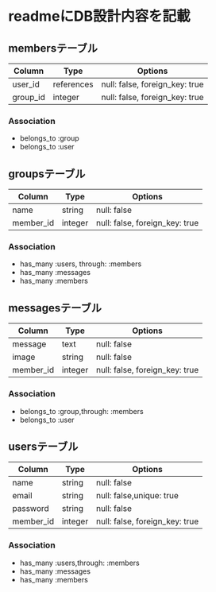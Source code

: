 # readmeにDB設計内容を記載

## membersテーブル

|Column|Type|Options|
|------|----|-------|
|user_id|references|null: false, foreign_key: true|
|group_id|integer|null: false, foreign_key: true|


### Association
- belongs_to :group
- belongs_to :user



## groupsテーブル

|Column|Type|Options|
|------|----|-------|
|name|string|null: false|
|member_id|integer|null: false, foreign_key: true|

### Association
- has_many :users, through: :members
- has_many :messages
- has_many :members


## messagesテーブル

|Column|Type|Options|
|------|----|-------|
|message|text|null: false|
|image|string|null: false|
|member_id|integer|null: false, foreign_key: true|



### Association
- belongs_to :group,through: :members
- belongs_to :user

## usersテーブル

|Column|Type|Options|
|------|----|-------|
|name|string|null: false|
|email|string|null: false,unique: true|
|password|string|null: false|
|member_id|integer|null: false, foreign_key: true|

### Association
- has_many :users,through: :members
- has_many :messages
- has_many :members

